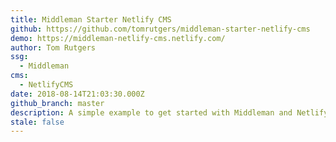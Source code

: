 ```yaml
---
title: Middleman Starter Netlify CMS
github: https://github.com/tomrutgers/middleman-starter-netlify-cms
demo: https://middleman-netlify-cms.netlify.com/
author: Tom Rutgers
ssg:
  - Middleman
cms:
  - NetlifyCMS
date: 2018-08-14T21:03:30.000Z
github_branch: master
description: A simple example to get started with Middleman and Netlify CMS
stale: false
---
```

